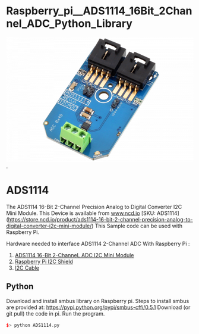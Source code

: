 # Raspberry_pi__ADS1114_16Bit_2Channel_ADC_Python_Library

[![ADS1114](ADS1114_I2C.png)](https://store.ncd.io/product/ads1114-16-bit-2-channel-precision-analog-to-digital-converter-i2c-mini-module/).

# ADS1114
The ADS1114 16-Bit 2-Channel Precision Analog to Digital Converter I2C Mini Module.
This Device is available from www.ncd.io [SKU: ADS1114]
(https://store.ncd.io/product/ads1114-16-bit-2-channel-precision-analog-to-digital-converter-i2c-mini-module/)
This Sample code can be used with Raspberry Pi.


Hardware needed to interface ADS1114 2-Channel ADC With Raspberry Pi :
1. <a href="https://store.ncd.io/product/ads1114-16-bit-2-channel-precision-analog-to-digital-converter-i2c-mini-module/">ADS1114 16-Bit 2-ChanneL ADC I2C Mini Module</a>
2.  <a href="https://store.ncd.io/product/i2c-shield-for-raspberry-pi-3-pi2-with-outward-facing-i2c-port-terminates-over-hdmi-port/">Raspberry Pi I2C Shield</a>
3. <a href="https://store.ncd.io/product/i%C2%B2c-cable/">I2C Cable</a>

## Python
Download and install smbus library on Raspberry pi. Steps to install smbus are provided at:
https://pypi.python.org/pypi/smbus-cffi/0.5.1
Download (or git pull) the code in pi. Run the program.

```cpp
$> python ADS1114.py
```
